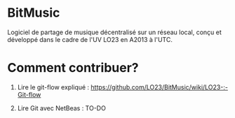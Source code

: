 BitMusic
========

Logiciel de partage de musique décentralisé sur un réseau local, conçu et développé dans le cadre de l'UV LO23 en A2013 à l'UTC.


# Comment contribuer? 

1) Lire le git-flow expliqué : https://github.com/LO23/BitMusic/wiki/LO23-:-Git-flow

2) Lire Git avec NetBeas : TO-DO


